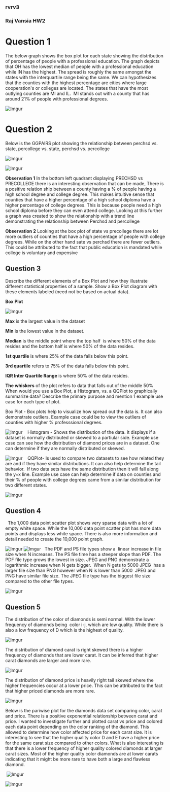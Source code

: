 ### rvrv3

### Raj Vansia HW2 

# Question 1 

The below graph shows the box plot for each state showing the distribution of percentage of people with a professional education. The graph depicts that OH has the lowest median of people with a professional education while IN has the highest. The spread is roughly the same amongst the states with the interquartile range being the same. We can hypothesizes that the counties with the highest percentage are cities where large cooperation's or colleges are located. 
The states that have the most outlying counties are MI and IL.  MI stands out with a county that has around 21% of people with professional degrees. 

![Imgur](https://i.imgur.com/Pv6a404.png)

# Question 2
Below is the GGPAIRS plot showing the relationship between perchsd vs. state, percollege vs. state, perchsd vs. percollege

![Imgur](https://i.imgur.com/wIg4hQL.png)

![Imgur](https://i.imgur.com/avbLKcM.png)

**Observation 1** In the bottom left quadrant displaying PRECHSD vs PRECOLLEGE there is an interesting observation that can be made, There is a positive relation ship between a county having a % of people having a high school degree and college degree. This makes intuitive sense that counties that have a higher percentage of a high school diploma have a higher percentage of college degrees. This is because people need a high school diploma before they can even attend college. Looking at this further a graph was created to show the relationship with a trend line demonstrating the relationship between Perchsd and percollege

**Observation 2** Looking at the box plot of state vs precollege there are lot more outliers of counties that have a high percentage of people with college degrees. While on the other hand sate vs perchsd there are fewer outliers. This could be attributed to the fact that public education is mandated while college is voluntary and expensive

## Question 3
Describe the different elements of a Box Plot and how they illustrate different statistical properties of a sample. Show a Box Plot diagram with these elements labeled (need not be based on actual data).

**Box Plot** 

![Imgur](https://i.imgur.com/aElhffN.png)

**Max** is the largest value in the dataset 

**Min** is the lowest value in the dataset. 

**Median** is the middle point where the top half  is where 50% of the data resides and the bottom half is where 50% of the data resides.  

**1st quartile** is where 25% of the data falls below this point. 

**3rd quartile** refers to 75% of the data falls below this point. 

**IQR Inter Quartile Range** is where 50% of the data resides. 

**The whiskers** of the plot refers to data that falls out of the middle 50%
 
When would you use a Box Plot, a Histogram, vs. a QQPlot to graphically summarize data? Describe the primary purpose and mention 1 example use case for each type of plot.

Box Plot - Box plots help to visualize how spread out the data is. It can also demonstrate outliers. 
Example case could be to view the outliers of counties with higher % professsional degrees. 

![Imgur](https://i.imgur.com/RF9y23h.png)
  
Histogram - Shows the distribution of the data. It displays if a dataset is normally distributed or skewed to a partiular side. 
Example use case can see how the distribution of diamond prices are in a dataset. One can determine if they are normally distributed or skewed. 

![Imgur](https://i.imgur.com/SYchxCf.png)
  
QQPlot- Is used to compare two datasets to see how related they are and if they have similar distributions. It can also help determine the tail behavior.  If two data sets have the same distribution then it will fall along the y=x line. 
Example use case can help determine if data on counties and their % of people with college degrees came from a similar distribution for two different states. 

![Imgur](https://i.imgur.com/hBrlaXS.png)
 
## Question 4
 
 The 1,000 data point scatter plot shows very sparse data with a lot of empty white space. While the 10,000 data point scatter plot has more data points and displays less white space. There is also more information and detail needed to create the 10,000 point graph. 
 
 ![Imgur](https://i.imgur.com/EnfemyB.png)
 ![Imgur](https://i.imgur.com/ERwDmBe.png)
 
The PDF and PS file types show a  linear increase in file size when N increases. The PS file time has a steeper slope than PDF. The PDF file type grows the lowest in size. JPEG and PNG demonstrate a logarithmic increase when N gets bigger.  When N gets to 5000 JPEG  has a larger file size than PNG however when N is lower than 5000  JPEG and PNG have similar file size. The JPEG file type has the biggest file size compared to the other file types.

![Imgur](https://i.imgur.com/wrfio03.png)

## Question 5

The distribution of the color of diamonds is semi normal. With the lower frequency of diamonds being  color i-j, which are low quality. While there is also a low frequency of D which is the highest of quality. 

![Imgur](https://i.imgur.com/A1KVp1h.png)

The distribution of diamond carat is right skewed there is a higher frequency of diamonds that are lower carat. It can be inferred that higher carat diamonds are larger and more rare. 

![Imgur](https://i.imgur.com/uplMZZ1.png)

The distribution of diamond price is heavily right tail skewed where the higher frequencies occur at a lower price. This can be attributed to the fact that higher priced diamonds are more rare. 

![Imgur](https://i.imgur.com/IjwPAQY.png)

Below is the pariwise plot for the diamonds data set comparing color, carat and price. There is a positive exponential relationship between carat and price. I wanted to investigate further and plotted carat vs price and colored each data point depending on the color ranking of the diamond. This allowed to determine how color affected price for each carat size. It is interesting to see that the higher quality color D and E have a higher price for the same carat size compared to other colors. What is also interesting is that there is a lower frequency of higher quality colored diamonds at larger carat sizes. Most of the higher quality color diamonds are at lower carats indicating that it might be more rare to have both a large and flawless diamond. 

 ![Imgur](https://i.imgur.com/n3a1rzI.png)
 
 ![Imgur](https://i.imgur.com/eOm8QZA.png)



